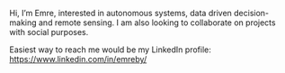Hi, I’m Emre, interested in autonomous systems, data driven decision-making and remote sensing. I am also looking to collaborate on projects with social purposes.

Easiest way to reach me would be my LinkedIn profile:
https://www.linkedin.com/in/emreby/

<!---
emre-by/emre-by is a ✨ special ✨ repository because its `README.md` (this file) appears on your GitHub profile.
You can click the Preview link to take a look at your changes.
--->
